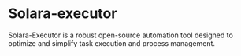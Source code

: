 # Solara-executor
Solara-Executor is a robust open-source automation tool designed to optimize and simplify task execution and process management.
